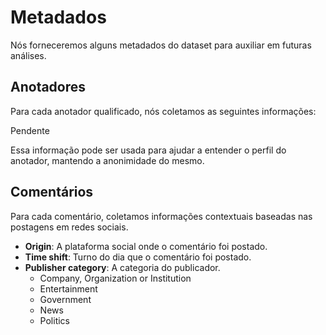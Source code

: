 # Metadados

Nós forneceremos alguns metadados do dataset para auxiliar em futuras análises.

## Anotadores

Para cada anotador qualificado, nós coletamos as seguintes informações:

Pendente

Essa informação pode ser usada para ajudar a entender o perfil do anotador, mantendo a anonimidade do mesmo.

## Comentários

Para cada comentário, coletamos informações contextuais baseadas nas postagens em redes sociais.

- **Origin**: A plataforma social onde o comentário foi postado.
- **Time shift**: Turno do dia que o comentário foi postado.
- **Publisher category**: A categoria do publicador.
    - Company, Organization or Institution
    - Entertainment
    - Government
    - News
    - Politics
  
